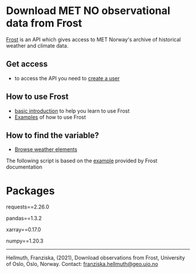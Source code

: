 # Download MET NO observational data from Frost 

[Frost](https://frost.met.no/index.html) is an API which gives access to MET Norway's archive of historical weather and climate data. 

## Get access
- to access the API you need to [create a user](https://frost.met.no/auth/requestCredentials.html)

## How to use Frost
- [basic introduction](https://frost.met.no/howto.html) to help you learn to use Frost
- [Examples](https://frost.met.no/examples2.html) of how to use Frost

## How to find the variable?
- [Browse weather elements](https://frost.met.no/elementtable)

The following script is based on the [example](https://frost.met.no/python_example.html) provided by Frost documentation


# Packages
requests==2.26.0   

pandas==1.3.2

xarray==0.17.0

numpy==1.20.3

--------------
Hellmuth, Franziska, (2021), Download observations from Frost, University of Oslo, Oslo, Norway. Contact: [franziska.hellmuth@geo.uio.no](franziska.hellmuth@geo.uio.no)
